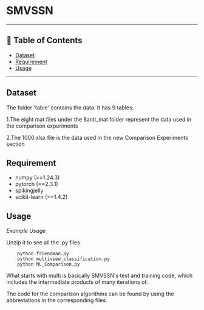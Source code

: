 #  SMVSSN
---

## 📂 Table of Contents

- [Dataset](#Dataset)
- [Requirement](#Requirement)
- [Usage](#Usage)


---

## Dataset

The folder 'table' contains the data. It has 9 tables:

1.The eight mat files under the 8anti_mat folder represent the data used in the comparison experiments

2.The 1000.xlsx file is the data used in the new Comparison Experiments section


## Requirement
- numpy (==1.24.3)
- pytorch (==2.3.1)
- spikingjelly
- scikit-learn (==1.4.2)

## Usage
*Example Usage*

Unzip it to see all the .py files
```
    python friendman.py
    python multiview_classification.py
    python ML_Comparison.py 
```
What starts with multi is basically SMVSSN's test and training code, which includes the intermediate products of many iterations of.

The code for the comparison algorithms can be found by using the abbreviations in the corresponding files.
